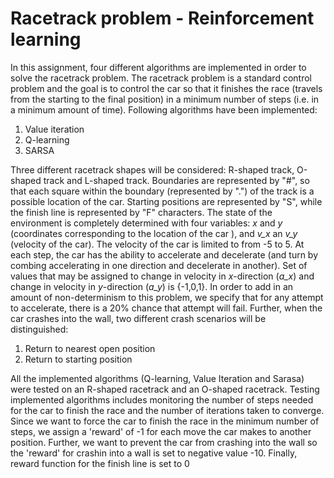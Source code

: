 # Racetrack problem - Reinforcement learning

In this assignment, four different algorithms are implemented in order to solve the racetrack problem. The racetrack problem is a standard control problem and the goal is to control the car so that it finishes the race (travels from the starting to the final position) in a minimum number of steps (i.e. in a minimum amount of time). Following algorithms have been implemented:

1) Value iteration
2) Q-learning
3) SARSA

Three different racetrack shapes will be considered: R-shaped track, O-shaped track and L-shaped track. Boundaries are represented by "\#", so that each square within the boundary (represented by ".") of the track is a possible location of the car. Starting positions are represented by "S", while the finish line is represented by "F" characters. The state of the environment is completely determined with four variables: *x* and *y* (coordinates corresponding to the location of the car ), and *v_x* an *v_y* (velocity of the car). The velocity of the car is limited to from -5 to 5. At each step, the car has the ability to accelerate and decelerate (and turn by combing accelerating in one direction and decelerate in another). Set of values that may be assigned to change in velocity in *x*-direction (*a_x*) and change in velocity in *y*-direction (*a_y*) is \{-1,0,1\}. In order to add in an amount of non-determinism to this problem, we specify that for any attempt to accelerate, there is a 20% chance that attempt will fail. Further, when the car crashes into the wall, two different crash scenarios will be distinguished:
1) Return to nearest open position
2) Return to starting position

All the implemented algorithms (Q-learning, Value Iteration and Sarasa) were tested on an R-shaped racetrack and an O-shaped racetrack. Testing implemented algorithms includes monitoring the number of steps needed for the car to finish the race and the number of iterations taken to converge. Since we want to force the car to finish the race in the minimum number of steps, we assign a 'reward' of -1 for each move the car makes to another position. Further, we want to prevent the car from crashing into the wall so the 'reward' for crashin into a wall is set to negative value -10. Finally, reward function for the finish line is set to 0


